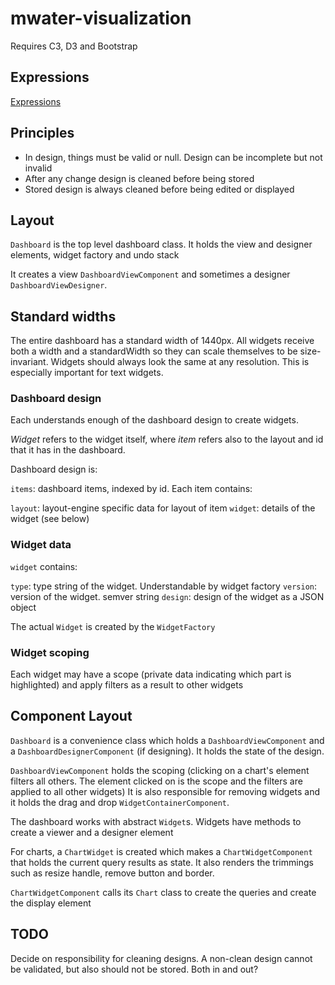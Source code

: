 # mwater-visualization

Requires C3, D3 and Bootstrap

## Expressions

[Expressions](docs/Expressions.md)

## Principles

* In design, things must be valid or null. Design can be incomplete but not invalid
* After any change design is cleaned before being stored
* Stored design is always cleaned before being edited or displayed

## Layout

`Dashboard` is the top level dashboard class. It holds the view and designer elements, widget factory and undo stack

It creates a view `DashboardViewComponent` and sometimes a designer `DashboardViewDesigner`.

## Standard widths

The entire dashboard has a standard width of 1440px. All widgets receive both a width and a standardWidth so they can scale themselves to be size-invariant. Widgets should always look the same at any resolution. This is especially important for text widgets.

### Dashboard design

Each understands enough of the dashboard design to create widgets.

*Widget* refers to the widget itself, where *item* refers also to the layout and id that it has in the dashboard.

Dashboard design is:

`items`: dashboard items, indexed by id. Each item contains:

`layout`: layout-engine specific data for layout of item
`widget`: details of the widget (see below)


### Widget data

`widget` contains:

`type`: type string of the widget. Understandable by widget factory
`version`: version of the widget. semver string
`design`: design of the widget as a JSON object

The actual `Widget` is created by the `WidgetFactory`

### Widget scoping

Each widget may have a scope (private data indicating which part is highlighted) and apply filters as a result to other widgets

## Component Layout

`Dashboard` is a convenience class which holds a `DashboardViewComponent` and a `DashboardDesignerComponent` (if designing). It holds the state of the design.

`DashboardViewComponent` holds the scoping (clicking on a chart's element filters all others. The element clicked on is the scope and the filters are applied to all other widgets)
It is also responsible for removing widgets and it holds the drag and drop `WidgetContainerComponent`.

The dashboard works with abstract `Widget`s. Widgets have methods to create a viewer and a designer element

For charts, a `ChartWidget` is created which makes a `ChartWidgetComponent` that holds the current query results as state. It also renders the trimmings such as resize handle, remove button and border.

`ChartWidgetComponent` calls its `Chart` class to create the queries and create the display element


## TODO

Decide on responsibility for cleaning designs. A non-clean design cannot be validated, but also should not be stored. Both in and out?